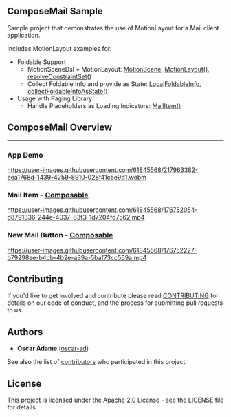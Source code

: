 ## ComposeMail Sample
Sample project that demonstrates the use of MotionLayout for a Mail client application.

Includes MotionLayout examples for:
- Foldable Support
  - MotionSceneDsl + MotionLayout: [MotionScene](https://github.com/androidx/constraintlayout/blob/7fed594bbbd3d244767d093534dc5ed6ba3ce3e3/demoProjects/ComposeMail/app/src/main/java/com/example/composemail/ui/home/Home.kt#L55), [MotionLayout()](https://github.com/androidx/constraintlayout/blob/7fed594bbbd3d244767d093534dc5ed6ba3ce3e3/demoProjects/ComposeMail/app/src/main/java/com/example/composemail/ui/home/Home.kt#L237), [resolveConstraintSet()](https://github.com/androidx/constraintlayout/blob/7fed594bbbd3d244767d093534dc5ed6ba3ce3e3/demoProjects/ComposeMail/app/src/main/java/com/example/composemail/ui/home/Home.kt#L283)
  - Collect Foldable Info and provide as State: [LocalFoldableInfo](https://github.com/androidx/constraintlayout/blob/7fed594bbbd3d244767d093534dc5ed6ba3ce3e3/demoProjects/ComposeMail/app/src/main/java/com/example/composemail/ui/compositionlocal/FoldableInfo.kt#L22), [collectFoldableInfoAsState()](https://github.com/androidx/constraintlayout/blob/7fed594bbbd3d244767d093534dc5ed6ba3ce3e3/demoProjects/ComposeMail/app/src/main/java/com/example/composemail/MainActivity.kt#L77)
- Usage with Paging Library
  - Handle Placeholders as Loading Indicators: [MailItem()](https://github.com/androidx/constraintlayout/blob/7fed594bbbd3d244767d093534dc5ed6ba3ce3e3/demoProjects/ComposeMail/app/src/main/java/com/example/composemail/ui/mails/MailItem.kt#L74)
## ComposeMail Overview
-----------------------------

### App Demo
https://user-images.githubusercontent.com/61845568/217963382-eea1768d-1439-4259-8910-028f41c5e9d1.webm

### Mail Item - [Composable](https://github.com/androidx/constraintlayout/blob/229131491d82ff88cfe65bcaa0de436e9aeb4650/demoProjects/ComposeMail/app/src/main/java/com/example/composemail/ui/mails/MailItem.kt#L70)
https://user-images.githubusercontent.com/61845568/176752054-d8791336-244e-4037-83f3-1d7204fd7562.mp4

### New Mail Button - [Composable](https://github.com/androidx/constraintlayout/blob/229131491d82ff88cfe65bcaa0de436e9aeb4650/demoProjects/ComposeMail/app/src/main/java/com/example/composemail/ui/newmail/NewMail.kt#L321)
https://user-images.githubusercontent.com/61845568/176752227-b79298ee-b4cb-4b2e-a39a-5baf73cc569a.mp4

## Contributing

If you'd like to get involved and contribute please read [CONTRIBUTING](https://github.com/androidx/constraintlayout/blob/main/CONTRIBUTING.md) for details on our code of conduct, and the process for submitting pull requests to us.

## Authors

- **Oscar Adame** ([oscar-ad](https://github.com/oscar-ad))

See also the list of [contributors](https://github.com/androidx/constraintlayout/graphs/contributors) who participated in this project.

## License

This project is licensed under the Apache 2.0 License - see the [LICENSE](https://github.com/androidx/constraintlayout/blob/main/LICENSE) file for details
